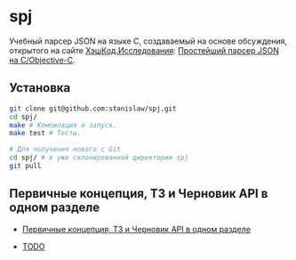 # spj

Учебный парсер JSON на языке C, создаваемый на основе обсуждения, открытого на сайте [ХэшКод.Исследования](http://hashcode.ru/research/): [Простейший парсер JSON на C/Objective-C](http://hashcode.ru/research/291943/%D0%BF%D1%80%D0%BE%D1%81%D1%82%D0%B5%D0%B9%D1%88%D0%B8%D0%B9-%D0%BF%D0%B0%D1%80%D1%81%D0%B5%D1%80-json-%D0%BD%D0%B0-c-objective-c).  

## Установка

```bash
git clone git@github.com:stanislaw/spj.git
cd spj/
make # Компиляция и запуск.
make test # Тесты.

# Для получения нового с Git
cd spj/ # в уже склонированной директории spj
git pull
```

## Первичные концепция, ТЗ и Черновик API в одном разделе

* [Первичные концепция, ТЗ и Черновик API в одном разделе](https://github.com/stanislaw/spj/blob/master/Draft.md)

* [TODO](https://github.com/stanislaw/spj/blob/master/TODO.md)

